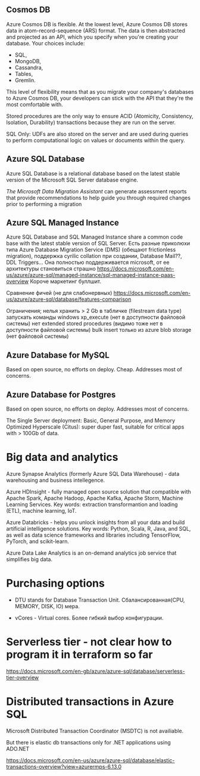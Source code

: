 ## Cosmos DB

Azure Cosmos DB is flexible. At the lowest level, Azure Cosmos DB stores data in atom-record-sequence (ARS) format.
The data is then abstracted and projected as an API, which you specify when you're creating your database. 
Your choices include: 

- SQL, 
- MongoDB, 
- Cassandra, 
- Tables,
- Gremlin.
 
This level of flexibility means that as you migrate your company's databases to Azure Cosmos DB, 
your developers can stick with the API that they're the most comfortable with.

Stored procedures are the only way to ensure ACID (Atomicity, Consistency, Isolation, Durability) 
transactions because they are run on the server.

SQL Only:
UDFs are also stored on the server and are used during queries to perform computational 
logic on values or documents within the query.

## Azure SQL Database

Azure SQL Database is a relational database based on the latest stable version of the Microsoft SQL Server 
database engine.

*The Microsoft Data Migration Assistant* can generate assessment reports that provide recommendations 
to help guide you through required changes prior to performing a migration


## Azure SQL Managed Instance

Azure SQL Database and SQL Managed Instance share a common code base with the latest stable version of SQL Server. 
Есть разные приколюхи типа Azure Database Migration Service (DMS) (обещают frictionless migration), поддержка cyrilic collation при создании, Database Mail??, DDL Triggers... 
Она полностью поддерживается microsoft, от ее архитектуры становиться страшно
https://docs.microsoft.com/en-us/azure/azure-sql/managed-instance/sql-managed-instance-paas-overview 
Короче маркетинг буллшит. 

Сравнение фичей (не для слабонервных)
https://docs.microsoft.com/en-us/azure/azure-sql/database/features-comparison 

Ограничения; 
нелья хранить > 2 Gb в табличке (filestream data type)
запускать команды windows xp_execute (нет в доступности файловой системы)
нет extended stored procedures (видимо тоже нет в доступности файловой системы)
bulk insert только из azure blob storage (нет файловой системы)

## Azure Database for MySQL

Based on open source, no efforts on deploy. Cheap. Addresses most of concerns.

## Azure Database for Postgres 

Based on open source, no efforts on deploy. Addresses most of concerns.

The Single Server deployment: Basic, General Purpose, and Memory Optimized
Hyperscale (Citus): super duper fast, suitable for critical apps with > 100Gb of data.


# Big data and analytics

Azure Synapse Analytics (formerly Azure SQL Data Warehouse) -  data warehousing and business intellegence.

Azure HDInsight - fully managed open source solution that compatible with Apache Spark, Apache Hadoop, Apache Kafka, 
Apache Storm, Machine Learning Services. 
Key words: extraction transformantion and loading (ETL), machine learning, IoT.

Azure Databricks - helps you unlock insights from all your data and build artificial intelligence solutions.
Key words: Python, Scala, R, Java, and SQL, as well as data science frameworks and libraries including TensorFlow, PyTorch, and scikit-learn.

Azure Data Lake Analytics is an on-demand analytics job service that simplifies big data.

# Purchasing options 

- DTU stands for Database Transaction Unit. Сбалансированная(CPU, MEMORY, DISK, IO) мера.  

- vCores - Virtual cores. Более гибкий выбор конфигурации.

# Serverless tier - not clear how to program it in terraform so far

https://docs.microsoft.com/en-gb/azure/azure-sql/database/serverless-tier-overview


# Distributed transactions in Azure SQL

Microsoft Distributed Transaction Coordinator (MSDTC) is not availiable.

But there is elastic db transactions only for .NET applications using ADO.NET

https://docs.microsoft.com/en-us/azure/azure-sql/database/elastic-transactions-overview?view=azurermps-6.13.0 
 
 
